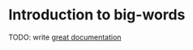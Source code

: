 # Introduction to big-words

TODO: write [great documentation](http://jacobian.org/writing/what-to-write/)
